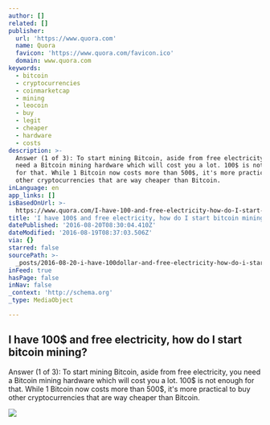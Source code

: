 ```yaml
---
author: []
related: []
publisher:
  url: 'https://www.quora.com'
  name: Quora
  favicon: 'https://www.quora.com/favicon.ico'
  domain: www.quora.com
keywords:
  - bitcoin
  - cryptocurrencies
  - coinmarketcap
  - mining
  - leocoin
  - buy
  - legit
  - cheaper
  - hardware
  - costs
description: >-
  Answer (1 of 3): To start mining Bitcoin, aside from free electricity, you
  need a Bitcoin mining hardware which will cost you a lot. 100$ is not enough
  for that. While 1 Bitcoin now costs more than 500$, it's more practical to buy
  other cryptocurrencies that are way cheaper than Bitcoin.
inLanguage: en
app_links: []
isBasedOnUrl: >-
  https://www.quora.com/I-have-100-and-free-electricity-how-do-I-start-bitcoin-mining
title: 'I have 100$ and free electricity, how do I start bitcoin mining?'
datePublished: '2016-08-20T08:30:04.410Z'
dateModified: '2016-08-19T08:37:03.506Z'
via: {}
starred: false
sourcePath: >-
  _posts/2016-08-20-i-have-100dollar-and-free-electricity-how-do-i-start-bitcoin-min.md
inFeed: true
hasPage: false
inNav: false
_context: 'http://schema.org'
_type: MediaObject

---
```

<article style=""><h1>I have 100$ and free electricity, how do I start bitcoin mining?</h1><p>Answer (1 of 3): To start mining Bitcoin, aside from free electricity, you need a Bitcoin mining hardware which will cost you a lot. 100$ is not enough for that. While 1 Bitcoin now costs more than 500$, it's more practical to buy other cryptocurrencies that are way cheaper than Bitcoin.</p><img src="https://qph.ec.quoracdn.net/main-thumb-t-3544-200-DDa210tdHWnSwW0GbWfobW5lRxdVxTS3.jpeg" /></article>